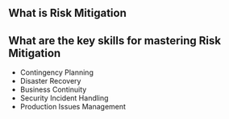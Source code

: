 ## What is Risk Mitigation

## What are the key skills for mastering Risk Mitigation

- Contingency Planning
- Disaster Recovery
- Business Continuity
- Security Incident Handling
- Production Issues Management
